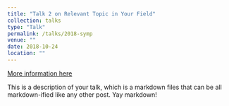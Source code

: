 ```yaml
---
title: "Talk 2 on Relevant Topic in Your Field"
collection: talks
type: "Talk"
permalink: /talks/2018-symp
venue: ""
date: 2018-10-24
location: ""
---
```


[More information here](http://example2.com)

This is a description of your talk, which is a markdown files that can be all markdown-ified like any other post. Yay markdown!

